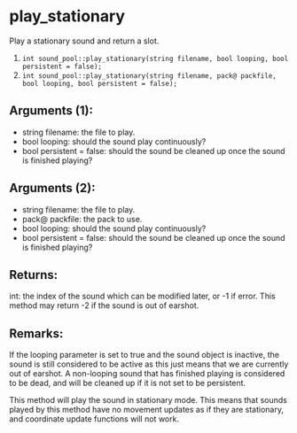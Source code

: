 # play_stationary
Play a stationary sound and return a slot.

1. `int sound_pool::play_stationary(string filename, bool looping, bool persistent = false);`
2. `int sound_pool::play_stationary(string filename, pack@ packfile, bool looping, bool persistent = false);`

## Arguments (1):
* string filename: the file to play.
* bool looping: should the sound play continuously?
* bool persistent = false: should the sound be cleaned up once the sound is finished playing?

## Arguments (2):
* string filename: the file to play.
* pack@ packfile: the pack to use.
* bool looping: should the sound play continuously?
* bool persistent = false: should the sound be cleaned up once the sound is finished playing?

## Returns:
int: the index of the sound which can be modified later, or -1 if error. This method may return -2 if the sound is out of earshot.

## Remarks:
If the looping parameter is set to true and the sound object is inactive, the sound is still considered to be active as this just means that we are currently out of earshot. A non-looping sound that has finished playing is considered to be dead, and will be cleaned up if it is not set to be persistent.

This method will play the sound in stationary mode. This means that sounds played by this method have no movement updates as if they are stationary, and coordinate update functions will not work.
